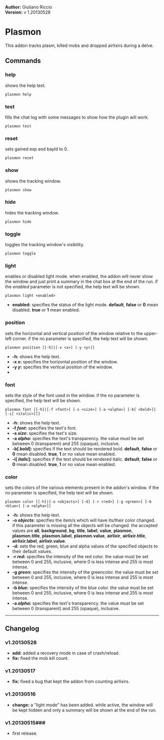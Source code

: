 **Author:** Giuliano Riccio  
**Version:** v 1.20130528

# Plasmon #
This addon tracks plasm, killed mobs and dropped airlixirs during a delve.

## Commands ##
### help ###
shows the help text.

```
plasmon help
```

### test ###
fills the chat log with some messages to show how the plugin will work.

```
plasmon test
```

### reset ###
sets gained exp and bayld to 0.

```
plasmon reset
```

### show ###
shows the tracking window.

```
plasmon show
```

### hide ###
hides the tracking window.

```
plasmon hide
```

### toggle ###
toggles the tracking window's visibility.

```
plasmon toggle
```

### light ###
enables or disabled light mode. when enabled, the addon will never show the window and just print a summary in the chat box at the end of the run. if the _enabled_ parameter is not specified, the help text will be shown.

```
plasmon light <enabled>
```
* **enabled:** specifies the status of the light mode. **default**, **false** or **0** mean disabled. **true** or **1** mean enabled.

### position ###
sets the horizontal and vertical position of the window relative to the upper-left corner. if the no parameter is specified, the help text will be shown.

```
plasmon position [[-h]|[-x <x>] [-y <y>]]
```
* **-h:** shows the help text.
* **-x _x_:** specifies the horizontal position of the window.
* **-y _y_:** specifies the vertical position of the window.
* 
### font ###
sets the style of the font used in the window. if the no parameter is specified, the help text will be shown.

```
plasmon font [[-h]|[-f <font>] [-s <size>] [-a <alpha>] [-b[ <bold>]] [-i[ <italic>]]]
```
* **-h:** shows the help text.
* **-f _font_:** specifies the text's font.
* **-s _size_:** specifies the text's size.
* **-a _alpha_:** specifies the text's transparency. the value must be set between 0 (transparent) and 255 (opaque), inclusive.
* **-b[ _bold_]:** specifies if the text should be rendered bold. **default**, **false** or **0** mean disabled. **true**, **1** or no value mean enabled.
* **-i[ _italic_]:** specifies if the text should be rendered italic. **default**, **false** or **0** mean disabled. **true**, **1** or no value mean enabled.

### color ###
sets the colors of the various elements present in the addon's window. if the no parameter is specified, the help text will be shown.

```
plasmon color [[-h]|[-o <objects>] [-d] [-r <red>] [-g <green>] [-b <blue>] [-a <alpha>]]
```
* **-h:** shows the help text.
* **-o _objects_:** specifies the item/s which will have its/their color changed. if this parameter is missing all the objects will be changed. the accepted values are **all**, **background**, **bg**, **title**, **label**, **value**, **plasmon**, **plasmon.title**, **plasmon.label**, **plasmon.value**, **airlixir**, **airlixir.title**, **airlixir.label**, **airlixir.value**.
* **-d:** sets the red, green, blue and alpha values of the specified objects to their default values.
* **-r _red_:** specifies the intensity of the red color. the value must be set between 0 and 255, inclusive, where 0 is less intense and 255 is most intense.
* **-g _green_:** specifies the intensity of the greencolor. the value must be set between 0 and 255, inclusive, where 0 is less intense and 255 is most intense.
* **-b _blue_:** specifies the intensity of the blue color. the value must be set between 0 and 255, inclusive, where 0 is less intense and 255 is most intense.
* **-a _alpha_:** specifies the text's transparency. the value must be set between 0 (transparent) and 255 (opaque), inclusive.

----

## Changelog ##

### v1.20130528 ###
* **add:** added a recovery mode in case of crash/reload.
* **fix:** fixed the mob kill count.

### v1.20130517 ###
* **fix:** fixed a bug that kept the addon from counting airlixirs.

### v1.20130516 ###
* **change:** a "light mode" has been added. while active, the window will be kept hidden and only a summary will be shown at the end of the run.

### v1.20130515###
* first release.
